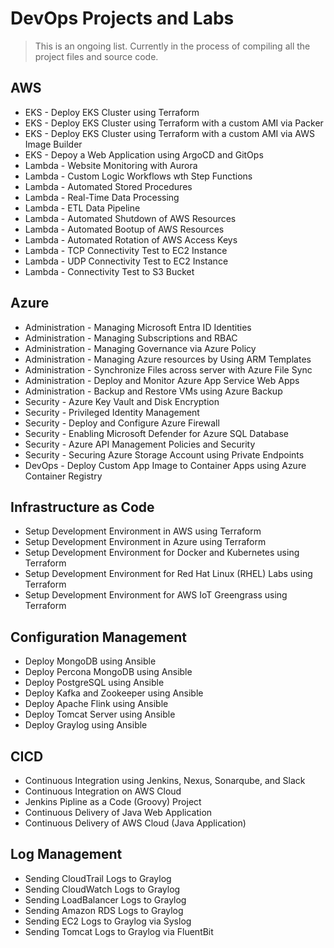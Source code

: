 
# DevOps Projects and Labs

> This is an ongoing list. 
> Currently in the process of compiling all the project files and source code.


## AWS 

- EKS - Deploy EKS Cluster using Terraform 
- EKS - Deploy EKS Cluster using Terraform with a custom AMI via Packer
- EKS - Deploy EKS Cluster using Terraform with a custom AMI via AWS Image Builder
- EKS - Depoy a Web Application using ArgoCD and GitOps 
- Lambda - Website Monitoring with Aurora
- Lambda - Custom Logic Workflows wth Step Functions
- Lambda - Automated Stored Procedures
- Lambda - Real-Time Data Processing
- Lambda - ETL Data Pipeline
- Lambda - Automated Shutdown of AWS Resources 
- Lambda - Automated Bootup of AWS Resources 
- Lambda - Automated Rotation of AWS Access Keys 
- Lambda - TCP Connectivity Test to EC2 Instance
- Lambda - UDP Connectivity Test to EC2 Instance
- Lambda - Connectivity Test to S3 Bucket 

## Azure 

- Administration - Managing Microsoft Entra ID Identities
- Administration - Managing Subscriptions and RBAC
- Administration - Managing Governance via Azure Policy
- Administration - Managing Azure resources by Using ARM Templates
- Administration - Synchronize Files across server with Azure File Sync 
- Administration - Deploy and Monitor Azure App Service Web Apps 
- Administration - Backup and Restore VMs using Azure Backup 
- Security - Azure Key Vault and Disk Encryption 
- Security - Privileged Identity Management
- Security - Deploy and Configure Azure Firewall
- Security - Enabling Microsoft Defender for Azure SQL Database 
- Security - Azure API Management Policies and Security 
- Security - Securing Azure Storage Account using Private Endpoints
- DevOps - Deploy Custom App Image to Container Apps using Azure Container Registry

## Infrastructure as Code 

- Setup Development Environment in AWS using Terraform 
- Setup Development Environment in Azure using Terraform 
- Setup Development Environment for Docker and Kubernetes using Terraform 
- Setup Development Environment for Red Hat Linux (RHEL) Labs using Terraform
- Setup Development Environment for AWS IoT Greengrass using Terraform 

## Configuration Management 

- Deploy MongoDB using Ansible
- Deploy Percona MongoDB using Ansible
- Deploy PostgreSQL using Ansible
- Deploy Kafka and Zookeeper using Ansible
- Deploy Apache Flink using Ansible 
- Deploy Tomcat Server using Ansible
- Deploy Graylog using Ansible

## CICD 

- Continuous Integration using Jenkins, Nexus, Sonarqube, and Slack
- Continuous Integration on AWS Cloud
- Jenkins Pipline as a Code (Groovy) Project
- Continuous Delivery of Java Web Application
- Continuous Delivery of AWS Cloud (Java Application)

## Log Management 

- Sending CloudTrail Logs to Graylog 
- Sending CloudWatch Logs to Graylog
- Sending LoadBalancer Logs to Graylog
- Sending Amazon RDS Logs to Graylog
- Sending EC2 Logs to Graylog via Syslog
- Sending Tomcat Logs to Graylog via FluentBit